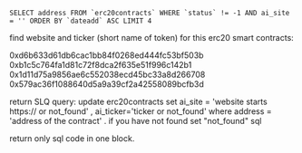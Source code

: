 ```SELECT address FROM `erc20contracts` WHERE `status` != -1 AND ai_site = '' ORDER BY `dateadd` ASC LIMIT 4```

find website and ticker (short name of token) for this erc20 smart contracts:

0xd6b633d61db6cac1bb84f0268ed444fc53bf503b
0xb1c5c764fa1d81c72f8dca2f635e51f996c142b1
0x1d11d75a9856ae6c552038ecd45bc33a8d266708
0x579ac36f1088640d5a9a39cf2a42558089bcfb3d

return SLQ query: update erc20contracts set ai_site = 'website starts https:// or not_found' , ai_ticker='ticker or not_found' where address = 'address of the contract'   . if you have not found set "not_found"  sql 

return only sql code in one block. 
